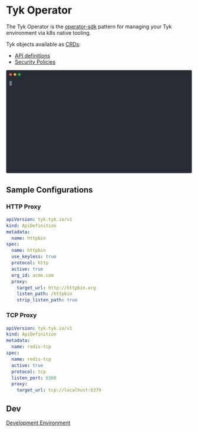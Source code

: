 # Tyk Operator

The Tyk Operator is the [operator-sdk](https://github.com/operator-framework/operator-sdk) pattern for managing your Tyk environment via k8s native tooling.

Tyk objects available as [CRDs](https://kubernetes.io/docs/concepts/extend-kubernetes/api-extension/custom-resources/):
- [API definitions](./docs/api-definitions.md)
- [Security Policies](./docs/policies.md)

![Demo](./docs/img/demo.svg)

## Sample Configurations

### HTTP Proxy

```yaml
apiVersion: tyk.tyk.io/v1
kind: ApiDefinition
metadata:
  name: httpbin
spec:
  name: httpbin
  use_keyless: true
  protocol: http
  active: true
  org_id: acme.com
  proxy:
    target_url: http://httpbin.org
    listen_path: /httpbin
    strip_listen_path: true
```

### TCP Proxy

```yaml
apiVersion: tyk.tyk.io/v1
kind: ApiDefinition
metadata:
  name: redis-tcp
spec:
  name: redis-tcp
  active: true
  protocol: tcp
  listen_port: 6380
  proxy:
    target_url: tcp://localhost:6379
```

## Dev

[Development Environment](./docs/development.md)
